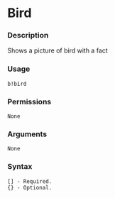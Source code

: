 # Bird

### **Description**

Shows a picture of bird with a fact

### Usage

```
b!bird
```

### Permissions

```
None
```

### Arguments

```
None
```

### Syntax

```
[] - Required.
{} - Optional.
```
